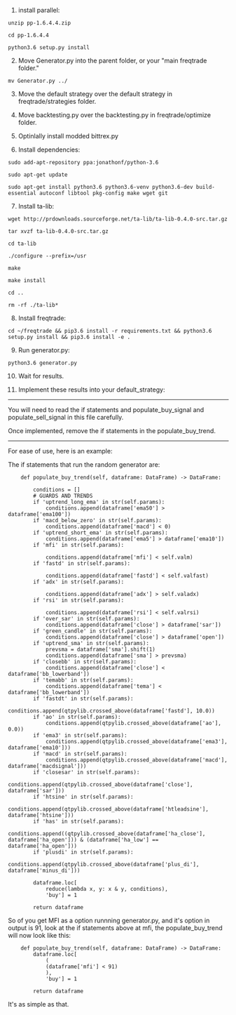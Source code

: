 1. install parallel:

```unzip pp-1.6.4.4.zip```

```cd pp-1.6.4.4```

```python3.6 setup.py install```

2. Move Generator.py into the parent folder, or your "main freqtrade folder."

```mv Generator.py ../```

3. Move the default strategy over the default strategy in freqtrade/strategies folder.

4. Move backtesting.py over the backtesting.py in freqtrade/optimize folder.

5. Optinlally install modded bittrex.py

6. Install dependencies:

```
sudo add-apt-repository ppa:jonathonf/python-3.6

sudo apt-get update

sudo apt-get install python3.6 python3.6-venv python3.6-dev build-essential autoconf libtool pkg-config make wget git

```


7. Install ta-lib:

```
wget http://prdownloads.sourceforge.net/ta-lib/ta-lib-0.4.0-src.tar.gz

tar xvzf ta-lib-0.4.0-src.tar.gz

cd ta-lib

./configure --prefix=/usr

make

make install

cd ..

rm -rf ./ta-lib*

```

8. Install freqtrade:

```
cd ~/freqtrade && pip3.6 install -r requirements.txt && python3.6 setup.py install && pip3.6 install -e .
```

9. Run generator.py:

```python3.6 generator.py```

10. Wait for results.

11. Implement these results into your default_strategy:

***
You will need to read the if statements and populate_buy_signal and populate_sell_signal in this file carefully.

Once implemented, remove the if statements in the populate_buy_trend.

***

For ease of use, here is an example:

The if statements that run the random generator are:

```
    def populate_buy_trend(self, dataframe: DataFrame) -> DataFrame:

        conditions = []
        # GUARDS AND TRENDS
        if 'uptrend_long_ema' in str(self.params):
            conditions.append(dataframe['ema50'] > dataframe['ema100'])
        if 'macd_below_zero' in str(self.params):
            conditions.append(dataframe['macd'] < 0)
        if 'uptrend_short_ema' in str(self.params):
            conditions.append(dataframe['ema5'] > dataframe['ema10'])
        if 'mfi' in str(self.params):

            conditions.append(dataframe['mfi'] < self.valm)
        if 'fastd' in str(self.params):

            conditions.append(dataframe['fastd'] < self.valfast)
        if 'adx' in str(self.params):

            conditions.append(dataframe['adx'] > self.valadx)
        if 'rsi' in str(self.params):

            conditions.append(dataframe['rsi'] < self.valrsi)
        if 'over_sar' in str(self.params):
            conditions.append(dataframe['close'] > dataframe['sar'])
        if 'green_candle' in str(self.params):
            conditions.append(dataframe['close'] > dataframe['open'])
        if 'uptrend_sma' in str(self.params):
            prevsma = dataframe['sma'].shift(1)
            conditions.append(dataframe['sma'] > prevsma)
        if 'closebb' in str(self.params):
            conditions.append(dataframe['close'] < dataframe['bb_lowerband'])
        if 'temabb' in str(self.params):
            conditions.append(dataframe['tema'] < dataframe['bb_lowerband'])
        if 'fastdt' in str(self.params):
            conditions.append(qtpylib.crossed_above(dataframe['fastd'], 10.0))
        if 'ao' in str(self.params):
            conditions.append(qtpylib.crossed_above(dataframe['ao'], 0.0))
        if 'ema3' in str(self.params):
            conditions.append(qtpylib.crossed_above(dataframe['ema3'], dataframe['ema10']))
        if 'macd' in str(self.params):
            conditions.append(qtpylib.crossed_above(dataframe['macd'], dataframe['macdsignal']))
        if 'closesar' in str(self.params):
            conditions.append(qtpylib.crossed_above(dataframe['close'], dataframe['sar']))
        if 'htsine' in str(self.params):
            conditions.append(qtpylib.crossed_above(dataframe['htleadsine'], dataframe['htsine']))
        if 'has' in str(self.params):
            conditions.append((qtpylib.crossed_above(dataframe['ha_close'], dataframe['ha_open'])) & (dataframe['ha_low'] == dataframe['ha_open']))
        if 'plusdi' in str(self.params):
            conditions.append(qtpylib.crossed_above(dataframe['plus_di'], dataframe['minus_di']))

        dataframe.loc[
            reduce(lambda x, y: x & y, conditions),
            'buy'] = 1

        return dataframe
```


So of you get MFI as a option runnning generator.py, and it's option in output is 91, look at the if statements above at mfi, the populate_buy_trend will now look like this:


```
    def populate_buy_trend(self, dataframe: DataFrame) -> DataFrame:
        dataframe.loc[
            (
            (dataframe['mfi'] < 91)
            ),
            'buy'] = 1

        return dataframe
```

It's as simple as that.
